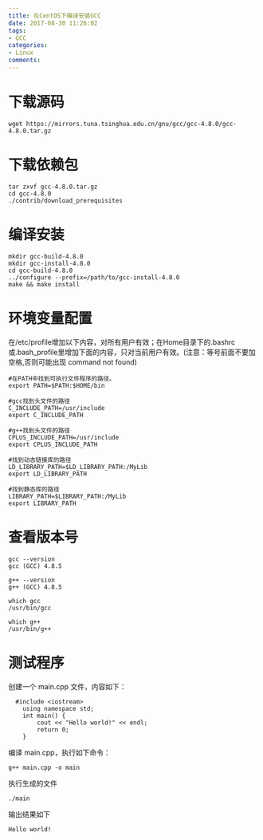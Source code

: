 ```yaml
---
title: 在CentOS下编译安装GCC
date: 2017-08-30 11:26:02
tags:
- GCC
categories:
- Linux
comments:
---
```


# 下载源码
```buildoutcfg
wget https://mirrors.tuna.tsinghua.edu.cn/gnu/gcc/gcc-4.8.0/gcc-4.8.0.tar.gz
```

# 下载依赖包
```buildoutcfg
tar zxvf gcc-4.8.0.tar.gz
cd gcc-4.8.0
./contrib/download_prerequisites
```

# 编译安装
```buildoutcfg
mkdir gcc-build-4.8.0
mkdir gcc-install-4.8.0
cd gcc-build-4.8.0
../configure --prefix=/path/to/gcc-install-4.8.0
make && make install
```

# 环境变量配置
在/etc/profile增加以下内容，对所有用户有效；在Home目录下的.bashrc或.bash_profile里增加下面的内容，只对当前用户有效。(注意：等号前面不要加空格,否则可能出现 command not found)
```buildoutcfg
#在PATH中找到可执行文件程序的路径。
export PATH=$PATH:$HOME/bin

#gcc找到头文件的路径
C_INCLUDE_PATH=/usr/include
export C_INCLUDE_PATH

#g++找到头文件的路径
CPLUS_INCLUDE_PATH=/usr/include
export CPLUS_INCLUDE_PATH

#找到动态链接库的路径
LD_LIBRARY_PATH=$LD_LIBRARY_PATH:/MyLib 
export LD_LIBRARY_PATH

#找到静态库的路径
LIBRARY_PATH=$LIBRARY_PATH:/MyLib
export LIBRARY_PATH

```

# 查看版本号
```buildoutcfg
gcc --version
gcc (GCC) 4.8.5

g++ --version
g++ (GCC) 4.8.5

which gcc
/usr/bin/gcc

which g++
/usr/bin/g++
```

# 测试程序
创建一个 main.cpp 文件，内容如下：
```buildoutcfg
  #include <iostream>
    using namespace std;
    int main() {
        cout << "Hello world!" << endl;
        return 0;
    }
```

编译 main.cpp，执行如下命令：
```buildoutcfg
g++ main.cpp -o main
```

执行生成的文件
```buildoutcfg
./main
```

输出结果如下
```buildoutcfg
Hello world!
```

